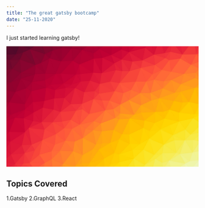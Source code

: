 ```yaml
---
title: "The great gatsby bootcamp"
date: "25-11-2020"
---
```


I just started learning gatsby!

![Colours](./colorGradient.jpg)

## Topics Covered

1.Gatsby
2.GraphQL
3.React
